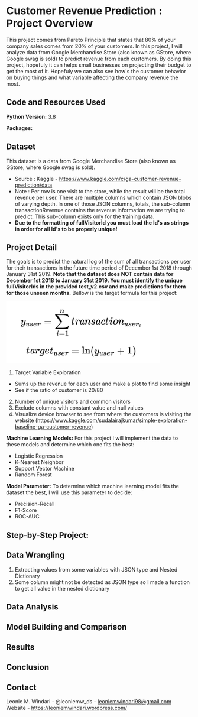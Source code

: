 # Customer Revenue Prediction : Project Overview
This project comes from Pareto Principle that states that 80% of your company sales comes from 20% of your customers. In this project, I will analyze data from Google Merchandise Store (also known as GStore, where Google swag is sold) to predict revenue from each customers. By doing this project, hopefuly it can helps small businesses on projecting their budget to get the most of it. Hopefuly we can also see how's the customer behavior on buying things and what variable affecting the company revenue the most.
    
## Code and Resources Used 
**Python Version:** 3.8 

**Packages:** 

## Dataset
This dataset is a data from Google Merchandise Store (also known as GStore, where Google swag is sold).
* Source : Kaggle - https://www.kaggle.com/c/ga-customer-revenue-prediction/data
* Note : Per row is one visit to the store, while the result will be the total revenue per user. There are multiple columns which contain JSON blobs of varying depth. In one of those JSON columns, totals, the sub-column transactionRevenue contains the revenue information we are trying to predict. This sub-column exists only for the training data.
* **Due to the formatting of fullVisitorId you must load the Id's as strings in order for all Id's to be properly unique!**


## Project Detail
The goals is to predict the natural log of the sum of all transactions per user for their transactions in the future time period of December 1st 2018 through January 31st 2019. **Note that the dataset does NOT contain data for December 1st 2018 to January 31st 2019. You must identify the unique fullVisitorIds in the provided test_v2.csv and make predictions for them for those unseen months.** Bellow is the target formula for this project:

![alt text](https://github.com/leoniemwindari/customer_revenue_prediction/blob/main/image.png)

1. Target Variable Exploration
* Sums up the revenue for each user and make a plot to find some insight
* See if the ratio of customer is 20/80
2. Number of unique visitors and common visitors
3. Exclude columns with constant value and null values
4. Visualize device browser to see from where the customers is visiting the website
(https://www.kaggle.com/sudalairajkumar/simple-exploration-baseline-ga-customer-revenue)

**Machine Learning Models:**
For this project I will implement the data to these models and determine which one fits the best:
* Logistic Regression
* K-Nearest Neighbor
* Support Vector Machine
* Random Forest

**Model Parameter:**
To determine which machine learning model fits the dataset the best, I will use this parameter to decide:
* Precision-Recall
* F1-Score
* ROC-AUC


## Step-by-Step Project:
## Data Wrangling
1. Extracting values from some variables with JSON type and Nested Dictionary
2. Some column might not be detected as JSON type so I made a function to get all value in the nested dictionary 


## Data Analysis


## Model Building and Comparison
 

## Results



## Conclusion


## Contact
Leonie M. Windari - @leoniemw_ds - leoniemwindari98@gmail.com
Website - https://leoniemwindari.wordpress.com/
